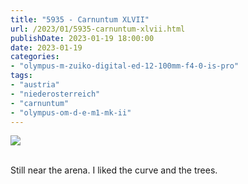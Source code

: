 ```yaml
---
title: "5935 - Carnuntum XLVII"
url: /2023/01/5935-carnuntum-xlvii.html
publishDate: 2023-01-19 18:00:00
date: 2023-01-19
categories:
- "olympus-m-zuiko-digital-ed-12-100mm-f4-0-is-pro"
tags:
- "austria"
- "niederosterreich"
- "carnuntum"
- "olympus-om-d-e-m1-mk-ii"
---
```

<div class="container">
<div class="center"><a target="_blank" href="https://d25zfm9zpd7gm5.cloudfront.net/1200x1200/2019/20190922_110529_lr.jpg"><img class="webfeedsFeaturedVisual" src="https://d25zfm9zpd7gm5.cloudfront.net/0600x0600/2019/20190922_110529_lr.jpg" /></a></div>
</div>
<br />

Still near the arena. I liked the curve and the trees.
